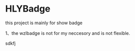 # HLYBadge
this project is mainly for show badge 

1、the wzlbadge is not for my neccesory and is not flexible.

sdkfj

